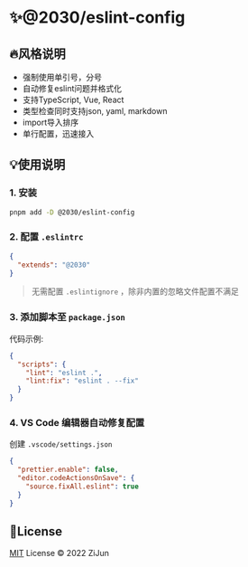 # :sparkles:@2030/eslint-config

## :fire:风格说明 

- 强制使用单引号，分号
- 自动修复eslint问题并格式化
- 支持TypeScript, Vue, React
- 类型检查同时支持json, yaml, markdown
- import导入排序
- 单行配置，迅速接入

## :bulb:使用说明

### 1. 安装

```bash
pnpm add -D @2030/eslint-config
```

### 2. 配置 `.eslintrc`

```json
{
  "extends": "@2030"
}
```

> 无需配置 `.eslintignore` ，除非内置的忽略文件配置不满足

### 3. 添加脚本至 `package.json`

代码示例:

```json
{
  "scripts": {
    "lint": "eslint .",
    "lint:fix": "eslint . --fix"
  }
}
```

### 4. VS Code 编辑器自动修复配置

创建 `.vscode/settings.json`

```json
{
  "prettier.enable": false,
  "editor.codeActionsOnSave": {
    "source.fixAll.eslint": true
  }
}
```

## :key:License

[MIT](./LICENSE) License &copy; 2022 ZiJun
